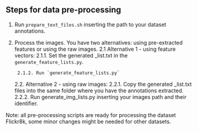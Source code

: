
## Steps for data pre-processing

1. Run `prepare_text_files.sh` inserting the path to your dataset annotations.

2. Process the images. You have two alternatives: using pre-extracted features or using the raw images.
    2.1 Alternative 1 - using feature vectors:
        2.1.1. Set the generated <set-split>_list.txt in the `generate_feature_lists.py`.
        
        2.1.2. Run `generate_feature_lists.py`
        
    2.2. Alternative 2 - using raw images:
        2.2.1. Copy the generated <set-split>_list.txt files into the same folder where you have the annotations extracted.
        2.2.2. Run generate_img_lists.py inserting your images path and their identifier.
    
Note: all pre-processing scripts are ready for processing the dataset Flickr8k, some minor changes might be needed for other datasets.
